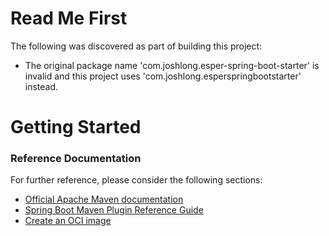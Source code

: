 # Read Me First
The following was discovered as part of building this project:

* The original package name 'com.joshlong.esper-spring-boot-starter' is invalid and this project uses 'com.joshlong.esperspringbootstarter' instead.

# Getting Started

### Reference Documentation
For further reference, please consider the following sections:

* [Official Apache Maven documentation](https://maven.apache.org/guides/index.html)
* [Spring Boot Maven Plugin Reference Guide](https://docs.spring.io/spring-boot/docs/3.0.1/maven-plugin/reference/html/)
* [Create an OCI image](https://docs.spring.io/spring-boot/docs/3.0.1/maven-plugin/reference/html/#build-image)

